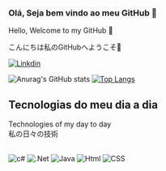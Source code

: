 ### Olá, Seja bem vindo ao meu GitHub 🤝

Hello, Welcome to my GitHub 🤝

こんにちは私のGitHubへようこそ🤝

[![Linkdin](https://img.shields.io/badge/LinkedIn-0077B5?style=for-the-badge&logo=linkedin&logoColor=white)](https://www.linkedin.com/in/brendobarros/)

![Anurag's GitHub stats](https://github-readme-stats.vercel.app/api?username=Harddolf&show_icons=true&theme=radical)
[![Top Langs](https://github-readme-stats.vercel.app/api/top-langs/?username=Harddolf)](https://github.com/Harddolf/github-readme-stats)

## Tecnologias do meu dia a dia 

Technologies of my day to day
</br>
私の日々の技術

<div style="display: inline_block"><br/>
 <img aling="center" alt="c#" src="https://img.shields.io/badge/C%23-239120?style=for-the-badge&logo=c-sharp&logoColor=white" />
<img aling="center" alt=".Net" src="https://img.shields.io/badge/.NET-5C2D91?style=for-the-badge&logo=.net&logoColor=white " />
<img aling="center" alt="Java" src="https://img.shields.io/badge/Java-ED8B00?style=for-the-badge&logo=java&logoColor=white" />
<img aling="center" alt="Html" src="https://img.shields.io/badge/HTML-239120?style=for-the-badge&logo=html5&logoColor=white" />
<img aling="center" alt="CSS" src="https://img.shields.io/badge/CSS-239120?&style=for-the-badge&logo=css3&logoColor=white" />
</div>
